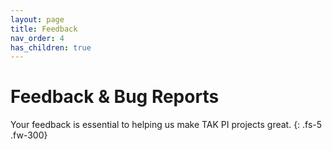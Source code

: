 ```yaml
---
layout: page
title: Feedback
nav_order: 4
has_children: true
---
```


# Feedback & Bug Reports

Your feedback is essential to helping us make TAK PI projects great.
{: .fs-5 .fw-300}
